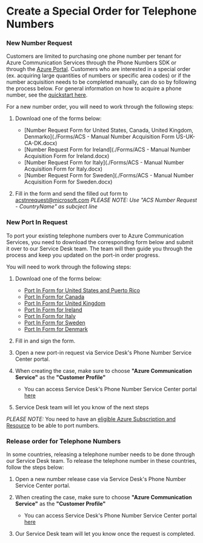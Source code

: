 # Create a Special Order for Telephone Numbers

### New Number Request
Customers are limited to purchasing one phone number per tenant for Azure Communication Services through the Phone Numbers SDK or through the [Azure Portal](https://portal.azure.com). Customers who are interested in a special order (ex. acquiring large quantities of numbers or specific area codes) or if the number acquisition needs to be completed manually, can do so by following the process below. For general information on how to acquire a phone number, see the [quickstart here](https://docs.microsoft.com/en-us/azure/communication-services/quickstarts/telephony/get-phone-number?pivots=platform-azp).

For a new number order, you will need to work through the following steps: 
1) Download one of the forms below:
    - [Number Request Form for United States, Canada, United Kingdom, Denmarko](./Forms/ACS - Manual Number Acquisition Form US-UK-CA-DK.docx)
    - [Number Request Form for Ireland](./Forms/ACS - Manual Number Acquisition Form for Ireland.docx)
    - [Number Request Form for Italy](./Forms/ACS - Manual Number Acquisition Form for Italy.docx)
    - [Number Request Form for Sweden](./Forms/ACS - Manual Number Acquisition Form for Sweden.docx)

2) Fill in the form and send the filled out form to acstnrequest@microsoft.com
    *PLEASE NOTE: Use "ACS Number Request - CountryName" as subcject line*


### New Port In Request
To port your existing telephone numbers over to Azure Communication Services, you need to download the corresponding form below and submit it over to our Service Desk team. The team will then guide you through the process and keep you updated on the port-in order progress.

You will need to work through the following steps:
1) Download one of the forms below:
    - [Port In Form for United States and Puerto Rico](./Forms/ACS-Port-In-Form-Geographic-and-Toll-Free-(United-States-and-Puerto-Rico).docx)
    - [Port In Form for Canada](./Forms/ACS-Port-In-Form-Geographic-and-Toll-Free-(Canada).docx)
    - [Port In Form for United Kingdom](./Forms/ACS-Port-In-Form-Geographic-and-Toll-Free-(United-Kingdom).pdf)
    - [Port In Form for Ireland](./Forms/ACS-Port-In-Form-Geographic-and-Toll-Free-(Ireland).pdf)
    - [Port In Form for Italy](./Forms/ACS-Port-In-Form-Geographic-and-Toll-Free-(Italy).pdf)
    - [Port In Form for Sweden](./Forms/ACS-Port-In-Form-Geographic-and-Toll-Free-(Sweden).pdf)
    - [Port In Form for Denmark](./Forms/ACS-Port-In-Form-Geographic-and-Toll-Free-(Denmark).pdf)
    
2) Fill in and sign the form. 
3) Open a new port-in request via Service Desk's Phone Number Service Center portal.
4) When creating the case, make sure to choose **"Azure Communication Service"** as the **"Customer Profile"**
     - You can access Service Desk's Phone Number Service Center portal [here](https://pstnsd.powerappsportals.com/create-case/)
4) Service Desk team will let you know of the next steps

*PLEASE NOTE:* You need to have an [eligible Azure Subscription and Resource](https://docs.microsoft.com/azure/communication-services/concepts/telephony-sms/plan-solution#azure-subscriptions-eligibility) to be able to port numbers.
 


### Release order for Telephone Numbers

In some countries, releasing a telephone number needs to be done through our Service Desk team.
To release the telephone number in these countries, follow the steps below:

1) Open a new number release case via Service Desk's Phone Number Service Center portal. 
2) When creating the case, make sure to choose **"Azure Communication Service"** as the **"Customer Profile"**
    - You can access Service Desk's Phone Number Service Center portal [here](https://pstnsd.powerappsportals.com/create-case/)

3) Our Service Desk team will let you know once the request is completed.
